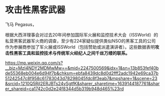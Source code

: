 # 攻击性黑客武器

飞马 Pegasus， 

根据大西洋理事会对过去20年间参加国际军火展和监控技术大会（ISSWorld）的私营黑客武器军火商的调查，至少有224家疑似提供类似NSO的黑客工具的公司作为参展商参加了军火展或ISSWorld（包括赞助或派遣演讲者）。这些数据表明**攻击性黑客工具和监控技术与传统军火经纪人之间千丝万缕的联系。**

https://mp.weixin.qq.com/s?__biz=MzI4NDY2MDMwMw==&mid=2247500569&idx=1&sn=13b853fef40bde55368eb004e6d94f7b&chksm=ebfa8439dc8d0d2fff2adc1942e69ca37b51242547c8f958c61783043d78298045fdc8f3eab7&mpshare=1&scene=23&srcid=1210Q5RjI2ERJBTs24vSgtfK&sharer_sharetime=1639144187761&sharer_shareid=ca1742c0d2e24f8344d5b319b948d465%23rd

